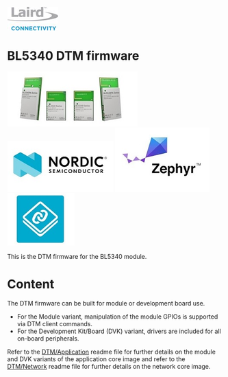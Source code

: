 [![Laird Connectivity](../docs/images/Laird_Connectivity_Logo.jpg)](https://www.lairdconnect.com/)
# BL5340 DTM firmware
[![BL5340](../docs/images/BL5340.jpg)](https://www.lairdconnect.com/wireless-modules/bluetooth-modules/bluetooth-5-modules/bl5340-series-multi-core-bluetooth-52-802154-nfc-modules)
[![Nordic](../docs/images/Nordic_Logo.jpg)](https://www.nordicsemi.com/Products/Low-power-short-range-wireless/nRF5340)
[![Zephyr](../docs/images/Zephyr_Logo.jpg)](https://zephyrproject.org/)
[![NCS](../docs/images/Ncs_Logo.jpg)](https://www.nordicsemi.com/Software-and-tools/Software/nRF-Connect-SDK)

This is the DTM firmware for the BL5340 module.

# Content

The DTM firmware can be built for module or development board use.

* For the Module variant, manipulation of the module GPIOs is supported via DTM client commands.
* For the Development Kit/Board (DVK) variant, drivers are included for all on-board peripherals.

Refer to the [DTM/Application] readme file for further details on the module and DVK variants of the application core image and refer to the [DTM/Network] readme file for further details on the network core image.

[DTM/Application]: dtm_application/README.md "BL5340 DTM Application Core Firmware"
[DTM/Network]: dtm_network/README.md "BL5340 DTM Network Core Firmware"